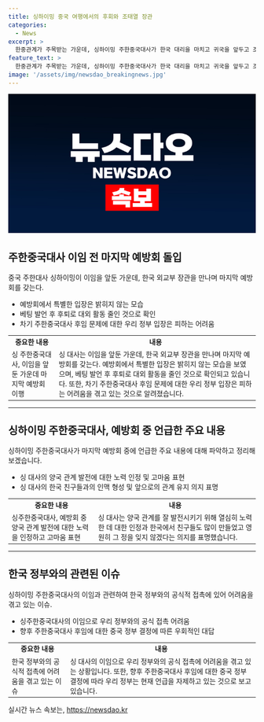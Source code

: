 ```yaml
---
title: 싱하이밍 중국 여행에서의 후회와 조태열 장관
categories:
  - News
excerpt: >
  한중관계가 주목받는 가운데, 싱하이밍 주한중국대사가 한국 대리을 마치고 귀국을 앞두고 조태열 외교부 장관을 만났다. 이전의 파장을 타고 있는 만남에서 싱 대사는 입장을 밝히지 않았으나, 한국 정부와의 협력에 감사함을 표현하며 성명을 내놓았다. 싱 대사는 한국어 능통하고 한국 인맥도 풍부한 외교 전문가로서 눈길을 끌었으나, 논란을 일으킨 발언으로 대외 활동을 제약받았다. 귀국 후 팡쿤 주한중국대사관 공사가 대사대리를 맡을 전망이며, 후임 대사는 중국 정부의 결정에 달렸다.
feature_text: >
  한중관계가 주목받는 가운데, 싱하이밍 주한중국대사가 한국 대리을 마치고 귀국을 앞두고 조태열 외교부 장관을 만났다. 이전의 파장을 타고 있는 만남에서 싱 대사는 입장을 밝히지 않았으나, 한국 정부와의 협력에 감사함을 표현하며 성명을 내놓았다. 싱 대사는 한국어 능통하고 한국 인맥도 풍부한 외교 전문가로서 눈길을 끌었으나, 논란을 일으킨 발언으로 대외 활동을 제약받았다. 귀국 후 팡쿤 주한중국대사관 공사가 대사대리를 맡을 전망이며, 후임 대사는 중국 정부의 결정에 달렸다.
image: '/assets/img/newsdao_breakingnews.jpg'
---
```


<p><img src="/assets/img/newsdao_breakingnews.jpg" alt="bookingtag 속보" /></p>

<h2 data-ke-size="size26">주한중국대사 이임 전 마지막 예방회 돌입</h2>

<p data-ke-size="size16">중국 주한대사 싱하이밍이 이임을 앞둔 가운데, 한국 외교부 장관을 만나며 마지막 예방회를 갖는다.</p>

<ul>
  <li>예방회에서 특별한 입장은 밝히지 않는 모습</li>
  <li>베팅 발언 후 후퇴로 대외 활동 줄인 것으로 확인</li>
  <li>차기 주한중국대사 후임 문제에 대한 우리 정부 입장은 피하는 어려움</li>
</ul>

<table>
  <tr>
    <td style="text-align: center; height: 17px;"><b>중요한 내용</b></td>
    <td style="text-align: center; height: 17px;"><b>내용</b></td>
  </tr>
  <tr>
    <td style="text-align: left;">싱 주한중국대사, 이임을 앞둔 가운데 마지막 예방회 이행</td>
    <td style="text-align: left;">싱 대사는 이임을 앞둔 가운데, 한국 외교부 장관을 만나며 마지막 예방회를 갖는다. 예방회에서 특별한 입장은 밝히지 않는 모습을 보였으며, 베팅 발언 후 후퇴로 대외 활동을 줄인 것으로 확인되고 있습니다. 또한, 차기 주한중국대사 후임 문제에 대한 우리 정부 입장은 피하는 어려움을 겪고 있는 것으로 알려졌습니다.</td>
  </tr>
</table>

<hr> 

<h2 data-ke-size="size26">싱하이밍 주한중국대사, 예방회 중 언급한 주요 내용</h2>

<p data-ke-size="size16">싱하이밍 주한중국대사가 마지막 예방회 중에 언급한 주요 내용에 대해 파악하고 정리해보겠습니다.</p>

<ul>
  <li>싱 대사의 양국 관계 발전에 대한 노력 인정 및 고마움 표현</li>
  <li>싱 대사의 한국 친구들과의 인맥 형성 및 앞으로의 관계 유지 의지 표명</li>
</ul>

<table>
  <tr>
    <td style="text-align: center; height: 17px;"><b>중요한 내용</b></td>
    <td style="text-align: center; height: 17px;"><b>내용</b></td>
  </tr>
  <tr>
    <td style="text-align: left;">싱주한중국대사, 예방회 중 양국 관계 발전에 대한 노력을 인정하고 고마움 표현</td>
    <td style="text-align: left;">싱 대사는 양국 관계를 잘 발전시키기 위해 열심히 노력한 데 대한 인정과 한국에서 친구들도 많이 만들었고 영원히 그 정을 잊지 않겠다는 의지를 표명했습니다.</td>
  </tr>
</table>

<hr>

<h2 data-ke-size="size26">한국 정부와의 관련된 이슈</h2>

<p data-ke-size="size16">싱하이밍 주한중국대사의 이임과 관련하여 한국 정부와의 공식적 접촉에 있어 어려움을 겪고 있는 이슈.</p>

<ul>
  <li>싱주한중국대사의 이임으로 우리 정부와의 공식 접촉 어려움</li>
  <li>향후 주한중국대사 후임에 대한 중국 정부 결정에 따른 우회적인 대답</li>
</ul>

<table>
  <tr>
    <td style="text-align: center; height: 17px;"><b>중요한 내용</b></td>
    <td style="text-align: center; height: 17px;"><b>내용</b></td>
  </tr>
  <tr>
    <td style="text-align: left;">한국 정부와의 공식적 접촉에 어려움을 겪고 있는 이슈</td>
    <td style="text-align: left;">싱 대사의 이임으로 우리 정부와의 공식 접촉에 어려움을 겪고 있는 상황입니다. 또한, 향후 주한중국대사 후임에 대한 중국 정부 결정에 따라 우리 정부는 현재 언급을 자제하고 있는 것으로 보고 있습니다.</td>
  </tr>
</table>
실시간 뉴스 속보는, <a href="https://newsdao.kr" rel="dofollow">https://newsdao.kr</a>


